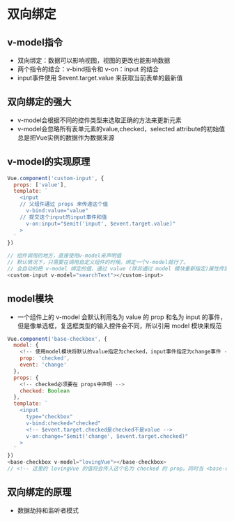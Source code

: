 <!--
 * @Author: x09898 coder_xujie@163.com
 * @Date: 2022-05-09 20:54:40
 * @LastEditors: x09898 coder_xujie@163.com
 * @LastEditTime: 2022-10-10 11:51:56
 * @FilePath: \HTML-CSS-Javascript-\Vue框架\Vue的教程\双向绑定.md
 * @Description: 
-->
# 双向绑定

## v-model指令

* 双向绑定：数据可以影响视图，视图的更改也能影响数据
* 两个指令的结合：v-bind指令和 v-on：input 的结合
* input事件使用 $event.target.value 来获取当前表单的最新值

## 双向绑定的强大

* v-model会根据不同的控件类型来选取正确的方法来更新元素
* v-model会忽略所有表单元素的value,checked，selected attribute的初始值总是把Vue实例的数据作为数据来源

## v-model的实现原理

```javascript
Vue.component('custom-input', {
  props: ['value'],
  template: `
    <input
    // 父组件通过 props 来传递这个值
      v-bind:value="value"
    // 提交这个input的input事件和值
      v-on:input="$emit('input', $event.target.value)"
    >
  `
})

// 组件调用的地方，直接使用v-model来声明值
// 默认情况下，只需要在调用自定义组件的时候。绑定一个v-model就行了。
// 会自动的把 v-model 绑定的值，通过 value (除非通过 model 模块重新指定)属性传到子组件中，父组件也会自动将子组件的 input (除非通过 model 模块重新指定) 事件的参数赋给。v-model 绑定的值。
<custom-input v-model="searchText"></custom-input>
```

## model模块

* 一个组件上的 v-model 会默认利用名为 value 的 prop 和名为 input 的事件，但是像单选框，复选框类型的输入控件会不同，所以引用 model 模块来规范

```javascript
Vue.component('base-checkbox', {
  model: {
    <!-- 使用model模块将默认的value指定为checked，input事件指定为change事件 -->
    prop: 'checked',
    event: 'change'
  },
  props: {
    <!-- checked必须要在 props中声明 -->
    checked: Boolean
  },
  template: `
    <input
      type="checkbox"
      v-bind:checked="checked"
      <!-- $event.target.checked是checked不是value -->
      v-on:change="$emit('change', $event.target.checked)"
    >
  `
})
<base-checkbox v-model="lovingVue"></base-checkbox>
// <!-- 这里的 lovingVue 的值将会传入这个名为 checked 的 prop。同时当 <base-checkbox> 触发一个 change 事件并附带一个新的值的时候，这个 lovingVue 的 property 将会被更新。 -->
```

## 双向绑定的原理

* 数据劫持和监听者模式
